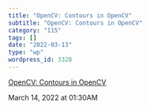 ```yaml
---
title: "OpenCV: Contours in OpenCV"
subtitle: "OpenCV: Contours in OpenCV"
category: "115"
tags: []
date: "2022-03-13"
type: "wp"
wordpress_id: 3328
---
```

[ OpenCV: Contours in OpenCV](https://docs.opencv.org/4.x/d3/d05/tutorial_py_table_of_contents_contours.html)
 
March 14, 2022 at 01:30AM